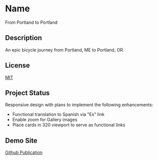 # Name
From Portland to Portland

## Description
An epic bicycle journey from Portland, ME to Portland, OR.

## License
[MIT](https://choosealicense.com/licenses/mit/)

## Project Status
Responsive design with plans to implement the following enhancements:
 * Functional translation to Spanish via "Es" link
 * Enable zoom for Gallery images
 * Place cards in 320 viewport to serve as functional links

## Demo Site
[Github Publication](https://sstivason.github.io/web_project_3/)
